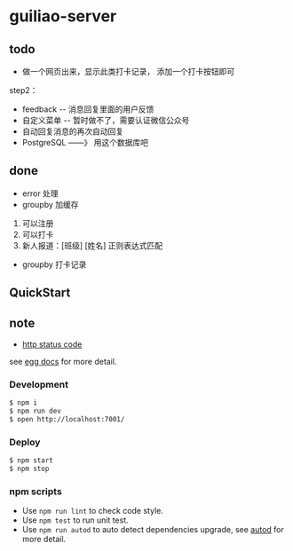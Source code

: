 # guiliao-server

## todo
- 做一个网页出来，显示此类打卡记录， 添加一个打卡按钮即可

step2：

- feedback -- 消息回复里面的用户反馈
- 自定义菜单 -- 暂时做不了，需要认证微信公众号
- 自动回复消息的再次自动回复
- PostgreSQL ——》 用这个数据库吧

## done
- error 处理
- groupby 加缓存


1. 可以注册
2. 可以打卡
3. 新人报道：[班级] [姓名] 正则表达式匹配
- groupby 打卡记录

## QuickStart

## note
- [http status code](http://www.restapitutorial.com/httpstatuscodes.html)

<!-- add docs here for user -->

see [egg docs][egg] for more detail.

### Development

```bash
$ npm i
$ npm run dev
$ open http://localhost:7001/
```

### Deploy

```bash
$ npm start
$ npm stop
```

### npm scripts

- Use `npm run lint` to check code style.
- Use `npm test` to run unit test.
- Use `npm run autod` to auto detect dependencies upgrade, see [autod](https://www.npmjs.com/package/autod) for more detail.


[egg]: https://eggjs.org
